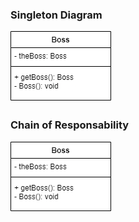 ### Singleton Diagram
![Singleton](singleton_diagram.png)

### Chain of Responsability
![ChainOfResponsability](singleton_diagram.png)
